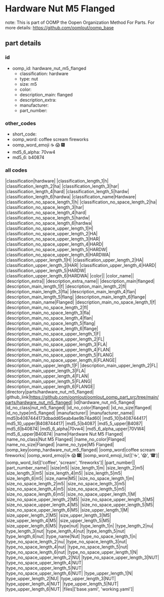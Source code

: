 # Hardware Nut M5 Flanged  

note: This is part of OOMP the Oopen Organization Method For Parts. For more details: https://github.com/oomlout/oomp_base

##  part details





### id
* oomp_id: hardware_nut_m5_flanged
  * classification: hardware
  * type: nut
  * size: m5
  * color: 
  * description_main: flanged
  * description_extra: 
  * manufacturer: 
  * part_number: 

### other_codes
* short_code: 
* oomp_word: coffee scream fireworks
* oomp_word_emoji :coffee: :scream: :fireworks:
* md5_6_alpha: 70vw4
* md5_6: b40874

### all codes 
|classification|hardware|
|classification_length_1|h|
|classification_length_2|ha|
|classification_length_3|har|
|classification_length_4|hard|
|classification_length_5|hardw|
|classification_length_6|hardwa|
|classification_name|Hardware|
|classification_no_space_length_1|h|
|classification_no_space_length_2|ha|
|classification_no_space_length_3|har|
|classification_no_space_length_4|hard|
|classification_no_space_length_5|hardw|
|classification_no_space_length_6|hardwa|
|classification_no_space_upper_length_1|H|
|classification_no_space_upper_length_2|HA|
|classification_no_space_upper_length_3|HAR|
|classification_no_space_upper_length_4|HARD|
|classification_no_space_upper_length_5|HARDW|
|classification_no_space_upper_length_6|HARDWA|
|classification_upper_length_1|H|
|classification_upper_length_2|HA|
|classification_upper_length_3|HAR|
|classification_upper_length_4|HARD|
|classification_upper_length_5|HARDW|
|classification_upper_length_6|HARDWA|
|color||
|color_name||
|description_extra||
|description_extra_name||
|description_main|flanged|
|description_main_length_1|f|
|description_main_length_2|fl|
|description_main_length_3|fla|
|description_main_length_4|flan|
|description_main_length_5|flang|
|description_main_length_6|flange|
|description_main_name|Flanged|
|description_main_no_space_length_1|f|
|description_main_no_space_length_2|fl|
|description_main_no_space_length_3|fla|
|description_main_no_space_length_4|flan|
|description_main_no_space_length_5|flang|
|description_main_no_space_length_6|flange|
|description_main_no_space_upper_length_1|F|
|description_main_no_space_upper_length_2|FL|
|description_main_no_space_upper_length_3|FLA|
|description_main_no_space_upper_length_4|FLAN|
|description_main_no_space_upper_length_5|FLANG|
|description_main_no_space_upper_length_6|FLANGE|
|description_main_upper_length_1|F|
|description_main_upper_length_2|FL|
|description_main_upper_length_3|FLA|
|description_main_upper_length_4|FLAN|
|description_main_upper_length_5|FLANG|
|description_main_upper_length_6|FLANGE|
|directory|parts/hardware_nut_m5_flanged|
|github_link|https://github.com/oomlout/oomlout_oomp_part_src/tree/main/parts/hardware_nut_m5_flanged|
|id|hardware_nut_m5_flanged|
|id_no_class|nut_m5_flanged|
|id_no_color|flanged|
|id_no_size|flanged|
|id_no_type|m5_flanged|
|manufacturer||
|manufacturer_name||
|md5|b4087444173dbadd65eab4ae9b74ad60|
|md5_10|b408744417|
|md5_10_upper|B408744417|
|md5_5|b4087|
|md5_5_upper|B4087|
|md5_6|b40874|
|md5_6_alpha|70vw4|
|md5_6_alpha_upper|70VW4|
|md5_6_upper|B40874|
|name|Hardware Nut M5 Flanged|
|name_no_class|Nut M5 Flanged|
|name_no_color|Flanged|
|name_no_size|Flanged|
|name_no_type|M5 Flanged|
|oomp_key|oomp_hardware_nut_m5_flanged|
|oomp_word|coffee scream fireworks|
|oomp_word_emoji|:coffee: :scream: :fireworks:|
|oomp_word_emoji_list|[':coffee:', ':scream:', ':fireworks:']|
|oomp_word_list|['coffee', 'scream', 'fireworks']|
|part_number||
|part_number_name||
|size|m5|
|size_length_1|m|
|size_length_2|m5|
|size_length_3|m5|
|size_length_4|m5|
|size_length_5|m5|
|size_length_6|m5|
|size_name|M5|
|size_no_space_length_1|m|
|size_no_space_length_2|m5|
|size_no_space_length_3|m5|
|size_no_space_length_4|m5|
|size_no_space_length_5|m5|
|size_no_space_length_6|m5|
|size_no_space_upper_length_1|M|
|size_no_space_upper_length_2|M5|
|size_no_space_upper_length_3|M5|
|size_no_space_upper_length_4|M5|
|size_no_space_upper_length_5|M5|
|size_no_space_upper_length_6|M5|
|size_upper_length_1|M|
|size_upper_length_2|M5|
|size_upper_length_3|M5|
|size_upper_length_4|M5|
|size_upper_length_5|M5|
|size_upper_length_6|M5|
|type|nut|
|type_length_1|n|
|type_length_2|nu|
|type_length_3|nut|
|type_length_4|nut|
|type_length_5|nut|
|type_length_6|nut|
|type_name|Nut|
|type_no_space_length_1|n|
|type_no_space_length_2|nu|
|type_no_space_length_3|nut|
|type_no_space_length_4|nut|
|type_no_space_length_5|nut|
|type_no_space_length_6|nut|
|type_no_space_upper_length_1|N|
|type_no_space_upper_length_2|NU|
|type_no_space_upper_length_3|NUT|
|type_no_space_upper_length_4|NUT|
|type_no_space_upper_length_5|NUT|
|type_no_space_upper_length_6|NUT|
|type_upper_length_1|N|
|type_upper_length_2|NU|
|type_upper_length_3|NUT|
|type_upper_length_4|NUT|
|type_upper_length_5|NUT|
|type_upper_length_6|NUT|
|files|['base.yaml', 'working.yaml']|
